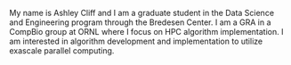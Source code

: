 My name is Ashley Cliff and I am a graduate student in the Data Science and Engineering program through the Bredesen Center. I am a GRA in a CompBio group at ORNL where I focus on HPC algorithm implementation. I am interested in algorithm development and implementation to utilize exascale parallel computing.
